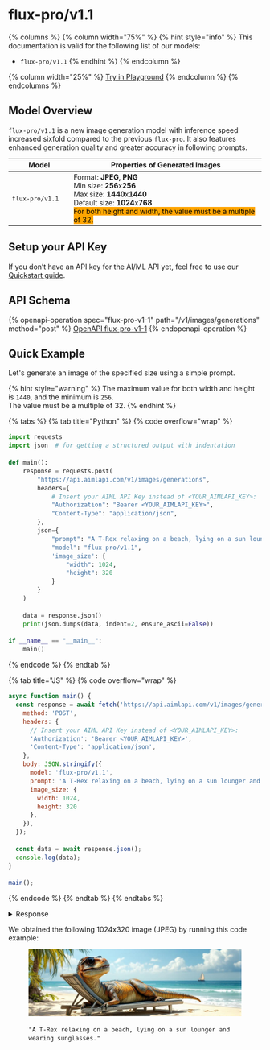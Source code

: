 # flux-pro/v1.1

{% columns %}
{% column width="75%" %}
{% hint style="info" %}
This documentation is valid for the following list of our models:

* `flux-pro/v1.1`
{% endhint %}
{% endcolumn %}

{% column width="25%" %}
<a href="https://aimlapi.com/app/?model=flux-pro/v1.1&#x26;mode=image" class="button primary">Try in Playground</a>
{% endcolumn %}
{% endcolumns %}

## Model Overview

`flux-pro/v1.1`  is a new image generation model with inference speed increased sixfold compared to the previous `flux-pro`. It also features enhanced generation quality and greater accuracy in following prompts.

<table data-full-width="true"><thead><tr><th width="149">Model</th><th width="593">Properties of Generated Images</th></tr></thead><tbody><tr><td><code>flux-pro/v1.1</code></td><td>Format: <strong>JPEG, PNG</strong><br>Min size: <strong>256</strong>x<strong>256</strong><br>Max size: <strong>1440</strong>x<strong>1440</strong><br>Default size: <strong>1024</strong>x<strong>768</strong><br><mark style="background-color:orange;">For both height and width, the value must be a multiple of 32.</mark></td></tr></tbody></table>



## Setup your API Key

If you don’t have an API key for the AI/ML API yet, feel free to use our [Quickstart guide](https://docs.aimlapi.com/quickstart/setting-up).

## API Schema

{% openapi-operation spec="flux-pro-v1-1" path="/v1/images/generations" method="post" %}
[OpenAPI flux-pro-v1-1](https://raw.githubusercontent.com/aimlapi/api-docs/refs/heads/main/docs/api-references/image-models/flux/flux-pro-v1.1.json)
{% endopenapi-operation %}

## Quick Example

Let's generate an image of the specified size using a simple prompt.

{% hint style="warning" %}
The maximum value for both width and height is `1440`, and the minimum is `256`. \
The value must be a multiple of 32.
{% endhint %}

{% tabs %}
{% tab title="Python" %}
{% code overflow="wrap" %}
```python
import requests
import json  # for getting a structured output with indentation

def main():
    response = requests.post(
        "https://api.aimlapi.com/v1/images/generations",
        headers={
            # Insert your AIML API Key instead of <YOUR_AIMLAPI_KEY>:
            "Authorization": "Bearer <YOUR_AIMLAPI_KEY>",
            "Content-Type": "application/json",
        },
        json={
            "prompt": "A T-Rex relaxing on a beach, lying on a sun lounger and wearing sunglasses.",
            "model": "flux-pro/v1.1",
            'image_size': {
                "width": 1024,
                "height": 320
            }
        }
    )
    
    data = response.json()
    print(json.dumps(data, indent=2, ensure_ascii=False))

if __name__ == "__main__":
    main()
```
{% endcode %}
{% endtab %}

{% tab title="JS" %}
{% code overflow="wrap" %}
```javascript
async function main() {
  const response = await fetch('https://api.aimlapi.com/v1/images/generations', {
    method: 'POST',
    headers: {
      // Insert your AIML API Key instead of <YOUR_AIMLAPI_KEY>:
      'Authorization': 'Bearer <YOUR_AIMLAPI_KEY>',
      'Content-Type': 'application/json',
    },
    body: JSON.stringify({
      model: 'flux-pro/v1.1',
      prompt: 'A T-Rex relaxing on a beach, lying on a sun lounger and wearing sunglasses.',
      image_size: {
        width: 1024,
        height: 320
      },
    }),
  });

  const data = await response.json();
  console.log(data);
}

main();
```
{% endcode %}
{% endtab %}
{% endtabs %}

<details>

<summary>Response</summary>

{% code overflow="wrap" %}
```json
{
  images: [
    {
      url: 'https://cdn.aimlapi.com/squirrel/files/zebra/i1zUlcHZ0o3V2DEeyi2bL_6a366eac61354652a0430750e53bc839.jpg',
      width: 1024,
      height: 320,
      content_type: 'image/jpeg'
    }
  ],
  timings: {},
  seed: 1345862631,
  has_nsfw_concepts: [ false ],
  prompt: 'A T-Rex relaxing on a beach, lying on a sun lounger and wearing sunglasses.'
}
```
{% endcode %}

</details>

We obtained the following 1024x320 image (JPEG) by running this code example:

<figure><img src="../../../.gitbook/assets/i1zUlcHZ0o3V2DEeyi2bL_6a366eac61354652a0430750e53bc839.jpg" alt=""><figcaption><p><code>"A T-Rex relaxing on a beach, lying on a sun lounger and wearing sunglasses."</code></p></figcaption></figure>
